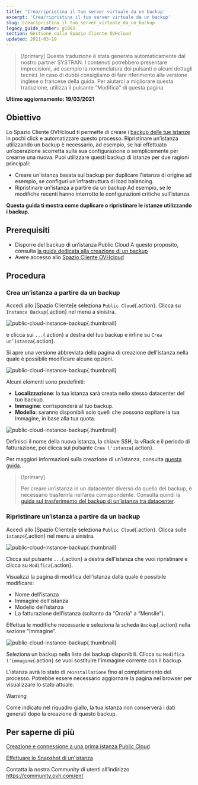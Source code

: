 ```yaml
---
title: 'Crea/ripristina il tuo server virtuale da un backup'
excerpt: 'Crea/ripristina il tuo server virtuale da un backup'
slug: crearipristina_il_tuo_server_virtuale_da_un_backup
legacy_guide_number: g1882
section: Gestione dallo Spazio Cliente OVHcloud
updated: 2021-03-19
---
```


> [!primary]
> Questa traduzione è stata generata automaticamente dal nostro partner SYSTRAN. I contenuti potrebbero presentare imprecisioni, ad esempio la nomenclatura dei pulsanti o alcuni dettagli tecnici. In caso di dubbi consigliamo di fare riferimento alla versione inglese o francese della guida. Per aiutarci a migliorare questa traduzione, utilizza il pulsante "Modifica" di questa pagina.
>

**Ultimo aggiornamento: 19/03/2021**

## Obiettivo

Lo Spazio Cliente OVHcloud ti permette di creare i [backup delle tue istanze](../effettuare-snapshot-di-un-istanza/) in pochi click e automatizzare questo processo.
Ripristinare un’istanza utilizzando un backup è necessario, ad esempio, se hai effettuato un’operazione scorretta sulla sua configurazione o semplicemente per crearne una nuova. Puoi utilizzare questi backup di istanze per due ragioni principali:

- Creare un'istanza basata sul backup per duplicare l'istanza di origine ad esempio, se configuri un'infrastruttura di load balancing.
- Ripristinare un'istanza a partire da un backup Ad esempio, se le modifiche recenti hanno interrotto le configurazioni critiche sull'istanza.

**Questa guida ti mostra come duplicare o ripristinare le istanze utilizzando i backup.**

## Prerequisiti

- Disporre del backup di un’istanza Public Cloud A questo proposito, consulta [la guida dedicata alla creazione di un backup](../effettuare-snapshot-di-un-istanza/)
- Avere accesso allo [Spazio Cliente OVHcloud](https://www.ovh.com/auth/?action=gotomanager&from=https://www.ovh.it/&ovhSubsidiary=it)

## Procedura

### Crea un’istanza a partire da un backup

Accedi allo [Spazio Cliente[e seleziona `Public Cloud`{.action}. Clicca su `Instance Backup`{.action} nel menu a sinistra.

![public-cloud-instance-backup](images/restorebackup01.png){.thumbnail}

e clicca sui `...`{.action} a destra del tuo backup e infine su `Crea un’istanza`{.action}.

Si apre una versione abbreviata della pagina di creazione dell'istanza nella quale è possibile modificare alcune opzioni.

![public-cloud-instance-backup](images/restorebackup02.png){.thumbnail}

Alcuni elementi sono predefiniti:

- **Localizzazione**: la tua istanza sarà creata nello stesso datacenter del tuo backup.
- **Immagine**: corrisponderà al tuo backup.
- **Modello**: saranno disponibili solo quelli che possono ospitare la tua immagine, in base alla tua quota.

![public-cloud-instance-backup](images/restorebackup03.png){.thumbnail}

Definisci il nome della nuova istanza, la chiave SSH, la vRack e il periodo di fatturazione, poi clicca sul pulsante `Crea l'istanza`{.action}.

Per maggiori informazioni sulla creazione di un’istanza, consulta [questa guida](../crea_unistanza_dallo_spazio_cliente_ovh/).

> [!primary]
>
> Per creare un’istanza in un datacenter diverso da quello del backup, è necessario trasferirla nell’area corrispondente. Consulta quindi la [guida sul trasferimento del backup di un’istanza tra datacenter](../trasferisci_il_backup_di_unistanza_da_un_datacenter_a_un_altro/).
>

### Ripristinare un’istanza a partire da un backup

Accedi allo [Spazio Cliente[e seleziona `Public Cloud`{.action}. Clicca sulle `istanze`{.action} nel menu a sinistra.

![public-cloud-instance-backup](images/restorebackup04.png){.thumbnail}

Clicca sul pulsante `...`{.action} a destra dell'istanza che vuoi ripristinare e clicca su `Modifica`{.action}.

Visualizzi la pagina di modifica dell’istanza dalla quale è possibile modificare:

- Nome dell'istanza
- Immagine dell'istanza
- Modello dell’istanza
- La fatturazione dell’istanza (soltanto da “Oraria” a “Mensile”).

Effettua le modifiche necessarie e seleziona la scheda `Backup`{.action} nella sezione "Immagine".

![public-cloud-instance-backup](images/restorebackup05.png){.thumbnail}

Seleziona un backup nella lista dei backup disponibili. Clicca su `Modifica l'immagine`{.action} se vuoi sostituire l'immagine corrente con il backup.

L'istanza avrà lo stato di `reinstallazione` fino al completamento del processo. Potrebbe essere necessario aggiornare la pagina nel browser per visualizzare lo stato attuale.

> [!warning]
>
> Come indicato nel riquadro giallo, la tua istanza non conserverà i dati generati dopo la creazione di questo backup.
>

## Per saperne di più

[Creazione e connessione a una prima istanza Public Cloud](../come_utilizzare_la_tua_istanza_public_cloud/)

[Effettuare lo Snapshot di un'istanza](../effettuare-snapshot-di-un-istanza/)

Contatta la nostra Community di utenti all’indirizzo <https://community.ovh.com/en/>.
